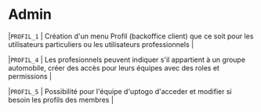# Admin



|`PROFIL_1` | Création d'un menu Profil (backoffice client) que ce soit pour les utilisateurs particuliers ou les utilisateurs professionnels                   |

|`PROFIL_4` | Les profesionnels peuvent indiquer s'il appartient à un groupe automobile, créer des accès pour leurs équipes avec des roles et permissions       |


|`PROFIL_5` | Possibilité pour l'équipe d'uptogo d'acceder et modifier si besoin les profils des membres        |